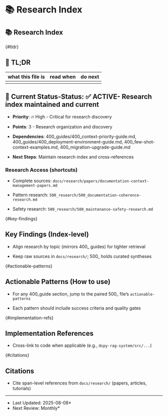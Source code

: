 
<!-- ANCHOR_KEY: research-index -->
<!-- ANCHOR_PRIORITY: 10 -->
<!-- ROLE_PINS: ["researcher", "planner"] -->

# 📚 Research Index

## 📚 Research Index

<!-- RESEARCH_INDEX
{
  "topics": [
{"400": "400_guides/400_deployment-environment-guide.md", "500": "500_deployment-research.md", "anchors":
["tldr","key-findings","actionable-patterns","implementation-refs","citations"]},
{"400": "400_integration-patterns-guide.md", "500": "500_integration-research.md", "anchors":
["tldr","key-findings","actionable-patterns","implementation-refs","citations"]},
{"400": "400_migration-upgrade-guide.md", "500": "500_migration-research.md", "anchors":
["tldr","key-findings","actionable-patterns","implementation-refs","citations"]},
{"400": "400_guides/400_performance-optimization-guide.md", "500": "500_performance-research.md", "anchors":
["tldr","key-findings","actionable-patterns","implementation-refs","citations"]},
{"400": "400_guides/400_testing-strategy-guide.md", "500": "500_testing-research.md", "anchors":
["tldr","key-findings","actionable-patterns","implementation-refs","citations"]},
{"400": "400_few-shot-context-examples.md", "500": "500_few-shot-research.md", "anchors":
["tldr","key-findings","actionable-patterns","implementation-refs","citations"]},
{"400": "400_guides/400_security-best-practices-guide.md", "500": "500_security-research.md", "anchors":
["tldr","key-findings","actionable-patterns","implementation-refs","citations"]},
{"400": "400_cursor-context-engineering-guide.md", "500": "500_context-engineering-research.md", "anchors":
["tldr","key-findings","actionable-patterns","implementation-refs","citations"]},
{"400": "400_guides/400_mission-dashboard-guide.md", "500": "500_mission-dashboard-research.md", "anchors":
["tldr","key-findings","actionable-patterns","implementation-refs","citations"]},
{"400": "400_guides/400_metadata-collection-guide.md", "500": "500_metadata-research.md", "anchors":
["tldr","key-findings","actionable-patterns","implementation-refs","citations"]},
{"400": "400_guides/400_mission-dashboard-guide.md", "500": "500_monitoring-research.md", "anchors":
["tldr","key-findings","actionable-patterns","implementation-refs","citations"]}
  ]
}
RESEARCH_INDEX -->

<!-- ANCHOR: tldr -->
{#tldr}

## 🔎 TL;DR

| what this file is | read when | do next |
|---|---|---|
|  |  |  |

## 🎯 **Current Status**-**Status**: ✅ **ACTIVE**- Research index maintained and current

- **Priority**: 🔥 High - Critical for research discovery

- **Points**: 3 - Research organization and discovery

- **Dependencies**: 400_guides/400_context-priority-guide.md, 400_guides/400_deployment-environment-guide.md,
400_few-shot-context-examples.md, 400_migration-upgrade-guide.md

- **Next Steps**: Maintain research index and cross-references

### Research Access (shortcuts)

- Complete sources: `docs/research/papers/documentation-context-management-papers.md`

- Pattern research: `500_research/500_documentation-coherence-research.md`

- Safety research: `500_research/500_maintenance-safety-research.md`

<!-- ANCHOR: key-findings -->
{#key-findings}

## Key Findings (Index-level)

- Align research by topic (mirrors 400_ guides) for tighter retrieval

- Keep raw sources in `docs/research/`; 500_ holds curated syntheses

<!-- ANCHOR: actionable-patterns -->
{#actionable-patterns}

## Actionable Patterns (How to use)

- For any 400_guide section, jump to the paired 500_ file’s `actionable-patterns`

- Each pattern should include success criteria and quality gates

<!-- ANCHOR: implementation-refs -->
{#implementation-refs}

## Implementation References

- Cross-link to code when applicable (e.g., `dspy-rag-system/src/...`)

<!-- ANCHOR: citations -->
{#citations}

## Citations

- Cite span-level references from `docs/research/` (papers, articles, tutorials)

- --

- Last Updated: 2025-08-08*
- Next Review: Monthly*
